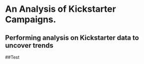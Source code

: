 # An Analysis of Kickstarter Campaigns.
Performing analysis on Kickstarter data to uncover trends
---
##Test
